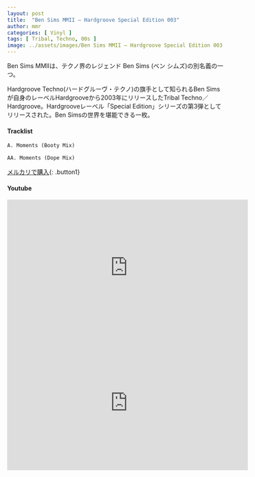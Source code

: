 ```yaml
---
layout: post
title:  "Ben Sims MMII – Hardgroove Special Edition 003"
author: mmr
categories: [ Vinyl ]
tags: [ Tribal, Techno, 00s ]
image: ../assets/images/Ben Sims MMII – Hardgroove Special Edition 003.webp
---
```


Ben Sims MMIIは、テクノ界のレジェンド Ben Sims (ベン シムズ)の別名義の一つ。

Hardgroove Techno(ハードグルーヴ・テクノ)の旗手として知られるBen Simsが自身のレーベルHardgrooveから2003年にリリースしたTribal Techno／Hardgroove。Hardgrooveレーベル「Special Edition」シリーズの第3弾としてリリースされた。Ben Simsの世界を堪能できる一枚。

#### Tracklist
```md
A. Moments (Booty Mix)

AA. Moments (Dope Mix)
```

[メルカリで購入](https://jp.mercari.com/item/m71931635623?afid=6142608987){: .button1}

#### Youtube
<iframe width="560" height="315" src="https://www.youtube.com/embed/i76uIbe_t10?si=MupEyZULW7ypU1YZ" title="YouTube video player" frameborder="0" allow="accelerometer; autoplay; clipboard-write; encrypted-media; gyroscope; picture-in-picture; web-share" referrerpolicy="strict-origin-when-cross-origin" allowfullscreen></iframe>

<iframe width="560" height="315" src="https://www.youtube.com/embed/RhMMlxMPsvA?si=8lgM3UbptNISG5z5" title="YouTube video player" frameborder="0" allow="accelerometer; autoplay; clipboard-write; encrypted-media; gyroscope; picture-in-picture; web-share" referrerpolicy="strict-origin-when-cross-origin" allowfullscreen></iframe>